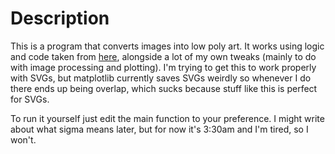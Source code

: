 # Description

This is a program that converts images into low poly art. It works using logic and code taken from [here](https://cosmiccoding.com.au/tutorials/lowpoly), alongside a lot of my own tweaks (mainly to do with image processing and plotting). I'm trying to get this to work properly with SVGs, but matplotlib currently saves SVGs weirdly so whenever I do there ends up being overlap, which sucks because stuff like this is perfect for SVGs. 

To run it yourself just edit the main function to your preference. I might write about what sigma means later, but for now it's 3:30am and I'm tired, so I won't.
